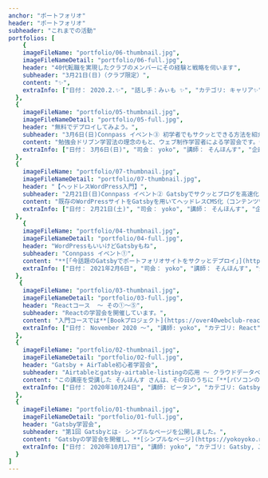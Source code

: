 ```yaml
---
anchor: "ポートフォリオ"
header: "ポートフォリオ"
subheader: "これまでの活動"
portfolios: [
    {
    imageFileName: "portfolio/06-thumbnail.jpg",
    imageFileNameDetail: "portfolio/06-full.jpg",
    header: "40代転職を実現したクラブのメンバーにその経験と戦略を伺います",
    subheader: "3月21日(日)（クラブ限定）",
    content: "✨",
    extraInfo: ["日付： 2020.2.✨", "話し手：みぃも ✨", "カテゴリ: キャリア✨"]
  },
  {
    imageFileName: "portfolio/05-thumbnail.jpg",
    imageFileNameDetail: "portfolio/05-full.jpg",
    header: "無料でデプロイしてみよう。",
    subheader: "3月6日(日)Connpass イベント③ 初学者でもサクッとできる方法を紹介します。",
    content: "勉強会ドリブン学習法の理念のもと、ウェブ制作学習者による学習会です。✨✨**[Connpassイベント会場はこちら](https://over40webclub.connpass.com/event/204362/)**✨✨",
    extraInfo: ["日付： 3月6日(日)", "司会： yoko", "講師： そんほんす", "企画： ピータン", "サムネデザイン：N.KAZU","カテゴリ： WordPress、Gatsby"]
  },
  {
    imageFileName: "portfolio/07-thumbnail.jpg",
    imageFileNameDetail: "portfolio/07-thumbnail.jpg",
    header: "【ヘッドレスWordPress入門】",
    subheader: "2月21日(日)Connpass イベント② Gatsbyでサクッとブログを高速化！",
    content: "既存のWordPressサイトをGatsbyを用いてヘッドレスCMS化（コンテンツ管理はWordPressを利用したままフロントエンドを静的サイトジェネレータで生成）して公開する方法について学習します✨✨**[Connpassイベント会場はこちら](https://connpass.com/event/204563/)**✨✨",
    extraInfo: ["日付： 2月21日(土)", "司会： yoko", "講師： そんほんす", "企画： ピータン", "サムネデザイン：N.KAZU","カテゴリ： サイト制作、デプロイ"]
  },
    {
    imageFileName: "portfolio/04-thumbnail.jpg",
    imageFileNameDetail: "portfolio/04-full.jpg",
    header: "WordPressもいいけどGatsbyもね",
    subheader: "Connpass イベント①",
    content: "**[「今話題のGatsbyでポートフォリオサイトをサクッとデプロイ」](https://over40webclub.connpass.com/event/201741/)**開催",
    extraInfo: ["日付： 2021年2月6日", "司会： yoko", "講師： そんほんす", "企画： ピータン","カテゴリ： Gatsby"]
  },
   {
    imageFileName: "portfolio/03-thumbnail.jpg",
    imageFileNameDetail: "portfolio/03-full.jpg",
    header: "Reactコース  ～ その①〜⑤",
    subheader: "Reactの学習会を開催しています。",
    content: "入門コースでは**[Bookプロジェクト](https://over40webclub-react-basic.netlify.app/)**を公開しました。",
    extraInfo: ["日付： November 2020 〜", "講師: yoko", "カテゴリ: React"]
  },
  {
    imageFileName: "portfolio/02-thumbnail.jpg",
    imageFileNameDetail: "portfolio/02-full.jpg",
    header: "Gatsby + AirTable初心者学習会",
    subheader: "Airtableとgatsby-airtable-listingの応用 ～ クラウドデータベースから静的サイトをさくっと作ってみよう",
    content: "この講座を受講した そんほんす さんは、その日のうちに「**[パソコンのべんきょうのためのリンク](https://takamina-link3.netlify.app/)**」を公開しました。",
    extraInfo: ["日付： 2020年10月24日", "講師: ピータン", "カテゴリ: Gatsby, AirTable"]
  },
  {
    imageFileName: "portfolio/01-thumbnail.jpg",
    imageFileNameDetail: "portfolio/01-full.jpg",
    header: "Gatsby学習会",
    subheader: "第1回 Gatsbyとは- シンプルなページを公開しました。",
    content: "Gatsbyの学習会を開催し、**[シンプルなページ](https://yokoyoko.netlify.app/)**を公開しました。",
    extraInfo: ["日付： 2020年10月17日", "講師: yoko", "カテゴリ: Gatsby, JSX, Netlify"]
  }
]
---
```

